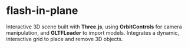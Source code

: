 # flash-in-plane

Interactive 3D scene built with **Three.js**, using **OrbitControls** for camera manipulation, and **GLTFLoader** to import models. Integrates a dynamic, interactive grid to place and remove 3D objects.

